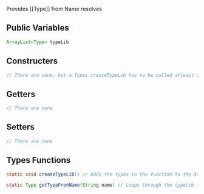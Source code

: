 Provides [[Type]] from Name resolves

## Public Variables

```java
ArrayList<Type> typeLib
```

## Constructers 

```java
// There are none, but a Types.createTypeLib has to be called atleast once
```

## Getters

```java
// There are none
```

## Setters

```java
// There are none
```

## Types Functions

```java
static void createTypeLib() // Adds the types in the function to the ArrayList

static Type getTypeFronName(String name) // Loops through the typeLib and returns the Type that matches the input name, returns null if nothing is found
```